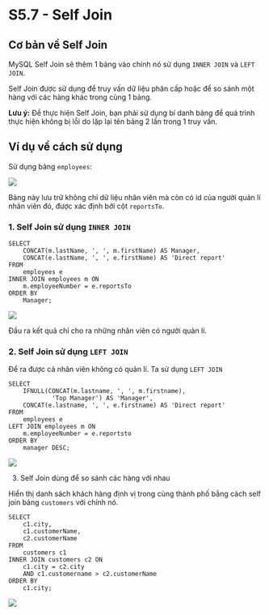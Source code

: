 # S5.7 - Self Join

## Cơ bản về Self Join
MySQL Self Join sẽ thêm 1 bảng vào chính nó sử dụng `INNER JOIN` và `LEFT JOIN`.

Self Join được sử dụng để truy vấn dữ liệu phân cấp hoặc để so sánh một hàng với các hàng khác trong cùng 1 bảng.

**Lưu ý:** Để thực hiện Self Join, bạn phải sử dụng bí danh bảng để quá trình thực hiện không bị lỗi do lặp lại tên bảng 2 lần trong 1 truy vấn.

## Ví dụ về cách sử dụng
Sử dụng bảng `employees`:

<img src = "https://i.imgur.com/KWTyRMo.png">

Bảng này lưu trữ không chỉ dữ liệu nhân viên mà còn có id của người quản lí nhân viên đó, được xác định bởi cột `reportsTo`.

### 1. Self Join sử dụng `INNER JOIN`
```
SELECT 
    CONCAT(m.lastName, ', ', m.firstName) AS Manager,
    CONCAT(e.lastName, ', ', e.firstName) AS 'Direct report'
FROM
    employees e
INNER JOIN employees m ON 
    m.employeeNumber = e.reportsTo
ORDER BY 
    Manager;
```
<img src = "https://i.imgur.com/3TYVvlE.png">

Đầu ra kết quả chỉ cho ra những nhân viên có người quản lí.

### 2. Self Join sử dụng `LEFT JOIN`
Để ra được cả nhân viên không có quản lí. Ta sử dụng `LEFT JOIN`
```
SELECT 
    IFNULL(CONCAT(m.lastname, ', ', m.firstname),
            'Top Manager') AS 'Manager',
    CONCAT(e.lastname, ', ', e.firstname) AS 'Direct report'
FROM
    employees e
LEFT JOIN employees m ON 
    m.employeeNumber = e.reportsto
ORDER BY 
    manager DESC;
```
<img src = "https://i.imgur.com/bPPoWTy.png">


3. Self Join dùng để so sánh các hàng với nhau

Hiển thị danh sách khách hàng định vị trong cùng thành phố bằng cách self join bảng `customers` với chính nó.
```
SELECT 
    c1.city, 
    c1.customerName, 
    c2.customerName
FROM
    customers c1
INNER JOIN customers c2 ON 
    c1.city = c2.city
    AND c1.customername > c2.customerName
ORDER BY 
    c1.city;
```
<img src = "https://i.imgur.com/njtw7LM.png">

